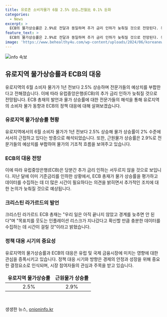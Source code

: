 ```yaml
---
title: 유로존 소비자물가 6월 2.5% 상승…전월比 0.1% 둔화
categories:
  - News
excerpt: >
  ECB의 물가상승률은 2.9%로 전달과 동일하며 추가 금리 인하가 늦춰질 것으로 전망된다. 유로존의 6월 소비자 물가는 2.5%로 상승하며 전문가들의 예상치에 부합한다. 블룸버그는 이를 ECB의 목표치 2%에 점차 근접한 것으로 해석했다. 근원물가 상승률은 2.9%로 전문가들의 예상과 일치하며, 이에 따라 ECB의 추가 금리 인하가 서두르지 않을 것으로 보인다. ECB 총재는 인플레이션 리스크에 대해 경계를 늦춰서는 안 된다고 강조하며 충분한 데이터를 수집하는 데 시간이 걸릴 것이라고 밝혔다.
feature_text: >
  ECB의 물가상승률은 2.9%로 전달과 동일하며 추가 금리 인하가 늦춰질 것으로 전망된다. 유로존의 6월 소비자 물가는 2.5%로 상승하며 전문가들의 예상치에 부합한다. 블룸버그는 이를 ECB의 목표치 2%에 점차 근접한 것으로 해석했다. 근원물가 상승률은 2.9%로 전문가들의 예상과 일치하며, 이에 따라 ECB의 추가 금리 인하가 서두르지 않을 것으로 보인다. ECB 총재는 인플레이션 리스크에 대해 경계를 늦춰서는 안 된다고 강조하며 충분한 데이터를 수집하는 데 시간이 걸릴 것이라고 밝혔다.
image: 'https://www.behealthy4u.com/wp-content/uploads/2024/06/koreanews.jpg'
---
```


<p><img src="https://www.behealthy4u.com/wp-content/uploads/2024/06/koreanews.jpg" alt="info 속보" /></p>

<h2 data-ke-size="size26">유로지역 물가상승률과 ECB의 대응</h2>

<p data-ke-size="size16">유로지역의 6월 소비자 물가가 1년 전보다 2.5% 상승하며 전문가들의 예상치를 부합한다고 전해졌습니다. 이에 따라 유럽중앙은행(ECB)의 추가 금리 인하가 늦춰질 것으로 전망됩니다. ECB 총재의 발언과 물가 상승률에 대한 전문가들의 해석을 통해 유로지역의 소비자 물가 동향과 ECB의 정책 대응에 대해 살펴보겠습니다.</p>

<h3>유로지역 물가상승률 현황</h3>

<p data-ke-size="size16">유로지역에서의 6월 소비자 물가가 1년 전보다 2.5% 상승해 물가 상승률이 2% 수준에 서서히 근접하고 있다는 방증으로 해석되었습니다. 또한, 근원물가 상승률은 2.9%로 전문가들의 예상치를 부합하여 물가의 기조적 흐름을 보여주고 있습니다.</p>

<h3>ECB의 대응 전망</h3>

<p data-ke-size="size16">이에 따라 유럽중앙은행(ECB)은 당분간 추가 금리 인하는 서두르지 않을 것으로 보입니다. 지난 달에 이미 기준금리를 인하한 상황에서, ECB 총재가 물가 상승률을 평가하고 데이터를 수집하는 데 더 많은 시간이 필요하다는 의견을 밝히면서 추가적인 조치에 대한 논의가 늦춰질 것으로 예상됩니다.</p>

<h3>크리스틴 라가르드의 발언</h3>

<p data-ke-size="size16">크리스틴 라가르드 ECB 총재는 "우리 일은 아직 끝나지 않았고 경계를 늦추면 안 된다"며 "목표치를 웃도는 인플레이션 리스크가 지나갔다고 확신할 만큼 충분한 데이터를 수집하는 데 시간이 걸릴 것"이라고 밝혔습니다.</p>

<h3>정책 대응 시기의 중요성</h3>

<p data-ke-size="size16">유로지역의 물가상승률과 ECB의 대응은 유럽 및 국제 금융시장에 미치는 영향에 대한 관심을 증폭시키고 있습니다. 정책 대응 시기와 방향은 경제의 안정과 성장을 위해 중요한 결정요소로 인식되며, 시장 참여자들의 관심과 주목을 받고 있습니다.</p>

<table>
<thead>
<tr>
<td style="text-align: center; height: 17px;"><b>유로지역 물가상승률</b></td>
<td style="text-align: center; height: 17px;"><b>근원물가 상승률</b></td>
</tr>
</thead>
<tbody>
<tr>
<td style="text-align: center; height: 17px;">2.5%</td>
<td style="text-align: center; height: 17px;">2.9%</td>
</tr>
</tbody>
</table>

<p data-ke-size="size16">&nbsp;</p>
생생한 뉴스, <a href="https://onioninfo.kr" rel="dofollow">onioninfo.kr</a>


